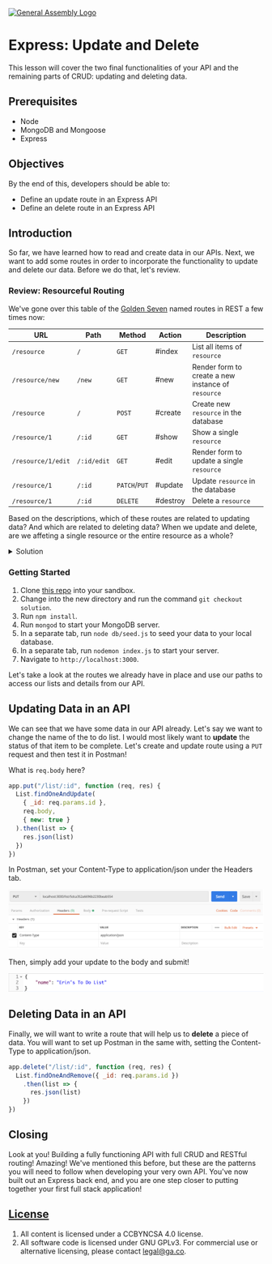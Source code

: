 [![General Assembly Logo](https://camo.githubusercontent.com/1a91b05b8f4d44b5bbfb83abac2b0996d8e26c92/687474703a2f2f692e696d6775722e636f6d2f6b6538555354712e706e67)](https://generalassemb.ly/education/web-development-immersive)

# Express: Update and Delete

This lesson will cover the two final functionalities of your API and the remaining parts of CRUD: updating and deleting data.

## Prerequisites

- Node
- MongoDB and Mongoose
- Express

## Objectives

By the end of this, developers should be able to:

- Define an update route in an Express API
- Define an delete route in an Express API

## Introduction

So far, we have learned how to read and create data in our APIs. Next, we want to add some routes in order to incorporate the functionality to update and delete our data. Before we do that, let's review.

### Review: Resourceful Routing

We've gone over this table of the [Golden
Seven](https://restfulrouting.com/#golden-seven) named routes in REST a few times now:

| URL | Path | Method  | Action | Description |
| --- | --- | --- | --- | --- |
| `/resource` | `/` | `GET` | #index | List all items of `resource` |
| `/resource/new` | `/new` | `GET` | #new | Render form to create a new instance of `resource` |
| `/resource` | `/` | `POST` | #create | Create new `resource` in the database |
| `/resource/1` | `/:id` | `GET` | #show | Show a single `resource` |
| `/resource/1/edit` | `/:id/edit` | `GET` | #edit | Render form to update a single `resource` |
| `/resource/1` | `/:id` | `PATCH`/`PUT` | #update | Update `resource` in the database |
| `/resource/1` | `/:id` | `DELETE` | #destroy | Delete a `resource` |

Based on the descriptions, which of these routes are related to updating data?
And which are related to deleting data? When we update and delete, are we affeting a single resource or the entire resource as a whole?

<details>
<summary>Solution</summary>

**Update:**

| URL | Path | Method  | Action | Description |
| --- | --- | --- | --- | --- |
| `/resource/1` | `/:id` | `PATCH`/`PUT` | #update | Update `resource` in the database |

**Delete:**

| URL | Path | Method  | Action | Description |
| --- | --- | --- | --- | --- |
| `/resource/1` | `/:id` | `DELETE` | #destroy | Delete a `resource` |

</details>

### Getting Started

1. Clone [this repo](https://git.generalassemb.ly/sei-axolotls/express-create-read) into your sandbox.
1. Change into the new directory and run the command `git checkout solution`.
1. Run `npm install`.
1. Run `mongod` to start your MongoDB server.
1. In a separate tab, run `node db/seed.js` to seed your data to your local database.
1. In a separate tab, run `nodemon index.js` to start your server.
1. Navigate to `http://localhost:3000`.

Let's take a look at the routes we already have in place and use our paths to access our lists and details from our API.

## Updating Data in an API

We can see that we have some data in our API already. Let's say we want to change the name of the to do list. I would most likely want to **update** the status of that item to be complete. Let's create and update route using a `PUT` request and then test it in Postman!

What is `req.body` here?

```js
app.put("/list/:id", function (req, res) {
  List.findOneAndUpdate(
    { _id: req.params.id },
    req.body,
    { new: true }
  ).then(list => {
    res.json(list)
  })
})
```

In Postman, set your Content-Type to application/json under the Headers tab.

![Postman Headers](./assets/postman-headers.png)

Then, simply add your update to the body and submit!

![Postman Data](./assets/postman-data.png)

<!-- A more likely scenario would be to update the status of a to do list item to `Completed` once we are able to check it off our list!

```js
// Enter code here
``` -->

## Deleting Data in an API

Finally, we will want to write a route that will help us to **delete** a piece of data. You will want to set up Postman in the same with, setting the Content-Type to application/json.

```js
app.delete("/list/:id", function (req, res) {
  List.findOneAndRemove({ _id: req.params.id })
    .then(list => {
      res.json(list)
    })
})
```

<!-- Or similarly to what we just did with udpate, delete a single to do list item:

```js
// Enter code here
``` -->

## Closing

Look at you! Building a fully functioning API with full CRUD and RESTful routing! Amazing! We've mentioned this before, but these are the patterns you will need to follow when developing your very own API. You've now built out an Express back end, and you are one step closer to putting together your first full stack application!

## [License](LICENSE)

1. All content is licensed under a CC­BY­NC­SA 4.0 license.
1. All software code is licensed under GNU GPLv3. For commercial use or
   alternative licensing, please contact legal@ga.co.
